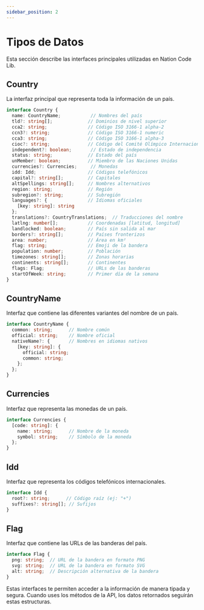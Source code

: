 ```yaml
---
sidebar_position: 2
---
```


# Tipos de Datos

Esta sección describe las interfaces principales utilizadas en Nation Code Lib.

## Country

La interfaz principal que representa toda la información de un país.

```typescript
interface Country {
  name: CountryName;           // Nombres del país
  tld?: string[];             // Dominios de nivel superior
  cca2: string;               // Código ISO 3166-1 alpha-2
  ccn3?: string;              // Código ISO 3166-1 numeric
  cca3: string;               // Código ISO 3166-1 alpha-3
  cioc?: string;              // Código del Comité Olímpico Internacional
  independent?: boolean;       // Estado de independencia
  status: string;             // Estado del país
  unMember: boolean;          // Miembro de las Naciones Unidas
  currencies?: Currencies;     // Monedas
  idd: Idd;                   // Códigos telefónicos
  capital?: string[];         // Capitales
  altSpellings: string[];     // Nombres alternativos
  region: string;             // Región
  subregion?: string;         // Subregión
  languages?: {               // Idiomas oficiales
    [key: string]: string
  };
  translations?: CountryTranslations;  // Traducciones del nombre
  latlng: number[];           // Coordenadas [latitud, longitud]
  landlocked: boolean;        // País sin salida al mar
  borders?: string[];         // Países fronterizos
  area: number;               // Área en km²
  flag: string;               // Emoji de la bandera
  population: number;         // Población
  timezones: string[];        // Zonas horarias
  continents: string[];       // Continentes
  flags: Flag;                // URLs de las banderas
  startOfWeek: string;        // Primer día de la semana
}
```

## CountryName

Interfaz que contiene las diferentes variantes del nombre de un país.

```typescript
interface CountryName {
  common: string;      // Nombre común
  official: string;    // Nombre oficial
  nativeName?: {       // Nombres en idiomas nativos
    [key: string]: {
      official: string;
      common: string;
    };
  };
}
```

## Currencies

Interfaz que representa las monedas de un país.

```typescript
interface Currencies {
  [code: string]: {
    name: string;      // Nombre de la moneda
    symbol: string;    // Símbolo de la moneda
  };
}
```

## Idd

Interfaz que representa los códigos telefónicos internacionales.

```typescript
interface Idd {
  root?: string;      // Código raíz (ej: "+")
  suffixes?: string[]; // Sufijos
}
```

## Flag

Interfaz que contiene las URLs de las banderas del país.

```typescript
interface Flag {
  png: string;  // URL de la bandera en formato PNG
  svg: string;  // URL de la bandera en formato SVG
  alt: string;  // Descripción alternativa de la bandera
}
```

Estas interfaces te permiten acceder a la información de manera tipada y segura. Cuando uses los métodos de la API, los datos retornados seguirán estas estructuras.